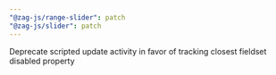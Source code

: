 ```yaml
---
"@zag-js/range-slider": patch
"@zag-js/slider": patch
---
```


Deprecate scripted update activity in favor of tracking closest fieldset disabled property
